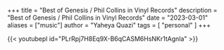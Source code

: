 +++
title = "Best of Genesis / Phil Collins in Vinyl Records"
description = "Best of Genesis / Phil Collins in Vinyl Records"
date = "2023-03-01"
aliases = ["music"]
author = "Yaheya Quazi"
tags = [
"personal"
]
+++

{{< youtubepl id="PLrRpj7H8Eq9X-B6qCASM6HsNKr1tAgnla" >}}